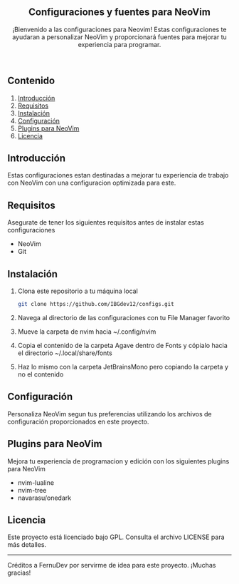 <div align="center">
<br>
   
## Configuraciones y fuentes para NeoVim
¡Bienvenido a las configuraciones para Neovim! Estas configuraciones te ayudaran a personalizar NeoVim y proporcionará fuentes para mejorar tu experiencia para programar.

</br>
</div>

## Contenido
1. [Introducción](#introducción)
2. [Requisitos](#requisitos)
3. [Instalación](#instalación)
4. [Configuración](#configuración)
5. [Plugins para NeoVim](#plugins-para-neovim)
6. [Licencia](#licencia)

## Introducción
Estas configuraciones estan destinadas a mejorar tu experiencia de trabajo con NeoVim con una configuracion optimizada para este.

## Requisitos
Asegurate de tener los siguientes requisitos antes de instalar estas configuraciones

- NeoVim
- Git

## Instalación
1. Clona este repositorio a tu máquina local

   ```bash
   git clone https://github.com/IBGdev12/configs.git
   ```
2. Navega al directorio de las configuraciones con tu File Manager favorito
3. Mueve la carpeta de nvim hacia ~/.config/nvim
4. Copia el contenido de la carpeta Agave dentro de Fonts y cópialo hacia el directorio ~/.local/share/fonts
5. Haz lo mismo con la carpeta JetBrainsMono pero copiando la carpeta y no el contenido

## Configuración
Personaliza NeoVim segun tus preferencias utilizando los archivos de configuración proporcionados en este proyecto.

## Plugins para NeoVim
Mejora tu experiencia de programacion y edición con los siguientes plugins para NeoVim

- nvim-lualine
- nvim-tree
- navarasu/onedark

## Licencia

Este proyecto está licenciado bajo GPL. Consulta el archivo LICENSE para más detalles.

---

Créditos a FernuDev por servirme de idea para este proyecto. ¡Muchas gracias!
